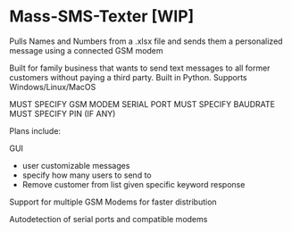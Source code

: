 # Mass-SMS-Texter [WIP]
Pulls Names and Numbers from a .xlsx file and sends them a personalized message using a connected GSM modem

Built for family business that wants to send text messages to all former customers without paying a third party. 
Built in Python. 
Supports Windows/Linux/MacOS

MUST SPECIFY GSM MODEM SERIAL PORT
MUST SPECIFY BAUDRATE
MUST SPECIFY PIN (IF ANY)



Plans include:

GUI 
  - user customizable messages
  - specify how many users to send to 
  - Remove customer from list given specific keyword response

Support for multiple GSM Modems for faster distribution

Autodetection of serial ports and compatible modems
